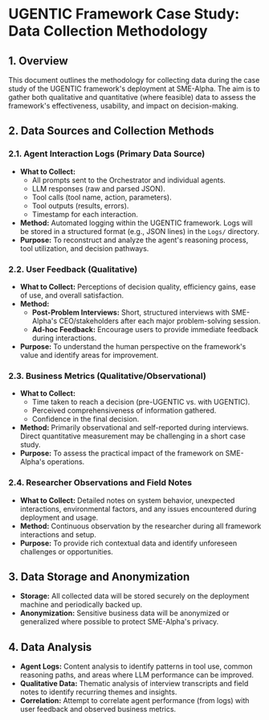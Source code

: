 # UGENTIC Framework Case Study: Data Collection Methodology

## 1. Overview

This document outlines the methodology for collecting data during the case study of the UGENTIC framework's deployment at SME-Alpha. The aim is to gather both qualitative and quantitative (where feasible) data to assess the framework's effectiveness, usability, and impact on decision-making.

## 2. Data Sources and Collection Methods

### 2.1. Agent Interaction Logs (Primary Data Source)

*   **What to Collect:**
    *   All prompts sent to the Orchestrator and individual agents.
    *   LLM responses (raw and parsed JSON).
    *   Tool calls (tool name, action, parameters).
    *   Tool outputs (results, errors).
    *   Timestamp for each interaction.
*   **Method:** Automated logging within the UGENTIC framework. Logs will be stored in a structured format (e.g., JSON lines) in the `Logs/` directory.
*   **Purpose:** To reconstruct and analyze the agent's reasoning process, tool utilization, and decision pathways.

### 2.2. User Feedback (Qualitative)

*   **What to Collect:** Perceptions of decision quality, efficiency gains, ease of use, and overall satisfaction.
*   **Method:**
    *   **Post-Problem Interviews:** Short, structured interviews with SME-Alpha's CEO/stakeholders after each major problem-solving session.
    *   **Ad-hoc Feedback:** Encourage users to provide immediate feedback during interactions.
*   **Purpose:** To understand the human perspective on the framework's value and identify areas for improvement.

### 2.3. Business Metrics (Qualitative/Observational)

*   **What to Collect:**
    *   Time taken to reach a decision (pre-UGENTIC vs. with UGENTIC).
    *   Perceived comprehensiveness of information gathered.
    *   Confidence in the final decision.
*   **Method:** Primarily observational and self-reported during interviews. Direct quantitative measurement may be challenging in a short case study.
*   **Purpose:** To assess the practical impact of the framework on SME-Alpha's operations.

### 2.4. Researcher Observations and Field Notes

*   **What to Collect:** Detailed notes on system behavior, unexpected interactions, environmental factors, and any issues encountered during deployment and usage.
*   **Method:** Continuous observation by the researcher during all framework interactions and setup.
*   **Purpose:** To provide rich contextual data and identify unforeseen challenges or opportunities.

## 3. Data Storage and Anonymization

*   **Storage:** All collected data will be stored securely on the deployment machine and periodically backed up.
*   **Anonymization:** Sensitive business data will be anonymized or generalized where possible to protect SME-Alpha's privacy.

## 4. Data Analysis

*   **Agent Logs:** Content analysis to identify patterns in tool use, common reasoning paths, and areas where LLM performance can be improved.
*   **Qualitative Data:** Thematic analysis of interview transcripts and field notes to identify recurring themes and insights.
*   **Correlation:** Attempt to correlate agent performance (from logs) with user feedback and observed business metrics.
